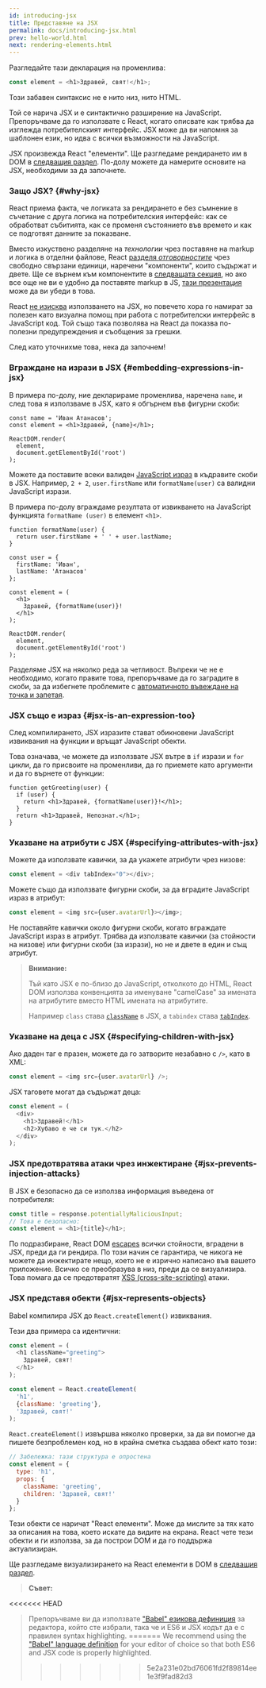 ```yaml
---
id: introducing-jsx
title: Представяне на JSX
permalink: docs/introducing-jsx.html
prev: hello-world.html
next: rendering-elements.html
---
```


Разгледайте тази декларация на променлива:

```js
const element = <h1>Здравей, свят!</h1>;
```

Този забавен синтаксис не е нито низ, нито HTML.

Той се нарича JSX и е синтактично разширение на JavaScript. Препоръчваме да го използвате с React, когато описвате как трябва да изглежда потребителският интерфейс. JSX може да ви напомня за шаблонен език, но идва с всички възможности на JavaScript.

JSX произвежда React "елементи". Ще разгледаме рендирането им в DOM в [следващия раздел](/docs/rendering-elements.html). По-долу можете да намерите основите на JSX, необходими за да започнете.

### Защо JSX? {#why-jsx}

React приема факта, че логиката за рендирането е без съмнение в съчетание с друга логика на потребителския интерфейс: как се обработват събитията, как се променя състоянието във времето и как се подготвят данните за показване.

Вместо изкуствено разделяне на *технологии* чрез поставяне на markup и логика в отделни файлове, React [разделя *отговорностите*](https://en.wikipedia.org/wiki/Separation_of_concerns) чрез свободно свързани единици, наречени "компоненти", които съдържат и двете. Ще се върнем към компонентите в [следващата секция](/docs/components-and-props.html), но ако все още не ви е удобно да поставяте markup в JS, [тази презентация](https://www.youtube.com/watch?v=x7cQ3mrcKaY) може да ви убеди в това.

React [не изисква](/docs/react-without-jsx.html) използването на JSX, но повечето хора го намират за полезен като визуална помощ при работа с потребителски интерфейс в JavaScript код. Той също така позволява на React да показва по-полезни предупреждения и съобщения за грешки.

След като уточнихме това, нека да започнем!

### Вграждане на изрази в JSX {#embedding-expressions-in-jsx}

В примера по-долу, ние декларираме променлива, наречена `name`, и след това я използваме в JSX, като я обгърнем във фигурни скоби:

```js{1,2}
const name = 'Иван Атанасов';
const element = <h1>Здравей, {name}</h1>;

ReactDOM.render(
  element,
  document.getElementById('root')
);
```

Можете да поставите всeки валиден [JavaScript израз](https://developer.mozilla.org/en-US/docs/Web/JavaScript/Guide/Expressions_and_Operators#Expressions) в къдравите скоби в JSX. Например, `2 + 2`, `user.firstName` или `formatName(user)` са валидни JavaScript изрази.

В примера по-долу вграждаме резултата от извикването на JavaScript функцията `formatName (user)` в елемент `<h1>`.

```js{12}
function formatName(user) {
  return user.firstName + ' ' + user.lastName;
}

const user = {
  firstName: 'Иван',
  lastName: 'Атанасов'
};

const element = (
  <h1>
    Здравей, {formatName(user)}!
  </h1>
);

ReactDOM.render(
  element,
  document.getElementById('root')
);
```

[](codepen://introducing-jsx)

Разделяме JSX на няколко реда за четливост. Въпреки че не е необходимо, когато правите това, препоръчваме да го заградите в скоби, за да избегнете проблемите с [автоматичното въвеждане на точка и запетая](http://stackoverflow.com/q/2846283).

### JSX също е израз {#jsx-is-an-expression-too}

След компилирането, JSX изразите стават обикновени JavaScript извиквания на функции и връщат JavaScript обекти.

Това означава, че можете да използвате JSX вътре в `if` изрази и `for` цикли, да го присвоите на променливи, да го приемете като аргументи и да го върнете от функции:

```js{3,5}
function getGreeting(user) {
  if (user) {
    return <h1>Здравей, {formatName(user)}!</h1>;
  }
  return <h1>Здравей, Непознат.</h1>;
}
```

### Указване на атрибути с JSX {#specifying-attributes-with-jsx}

Можете да използвате кавички, за да укажете атрибути чрез низове:

```js
const element = <div tabIndex="0"></div>;
```

Можете също да използвате фигурни скоби, за да вградите JavaScript израз в атрибут:

```js
const element = <img src={user.avatarUrl}></img>;
```

Не поставяйте кавички около фигурни скоби, когато вграждате JavaScript израз в атрибут. Трябва да използвате кавички (за стойности на низове) или фигурни скоби (за изрази), но не и двете в един и същ атрибут.

>**Внимание:**
>
>Тъй като JSX е по-близо до JavaScript, отколкото до HTML, React DOM използва конвенцията за именуване "camelCase" за имената на атрибутите вместо HTML имената на атрибутите.
>
>Например `class` става [`className`](https://developer.mozilla.org/en-US/docs/Web/API/Element/className) в JSX, а `tabindex` става [`tabIndex`](https://developer.mozilla.org/en-US/docs/Web/API/HTMLElement/tabIndex).

### Указване на деца с JSX {#specifying-children-with-jsx}

Ако даден таг е празен, можете да го затворите незабавно с `/>`, като в XML:

```js
const element = <img src={user.avatarUrl} />;
```

JSX таговете могат да съдържат деца:

```js
const element = (
  <div>
    <h1>Здравей!</h1>
    <h2>Хубаво е че си тук.</h2>
  </div>
);
```

### JSX предотвратява атаки чрез инжектиране {#jsx-prevents-injection-attacks}

В JSX е безопасно да се използва информация въведена от потребителя:

```js
const title = response.potentiallyMaliciousInput;
// Това е безопасно:
const element = <h1>{title}</h1>;
```

По подразбиране, React DOM [escapes](http://stackoverflow.com/questions/7381974/which-characters-need-to-be-escaped-on-html) всички стойности, вградени в JSX, преди да ги рендира. По този начин се гарантира, че никога не можете да инжектирате нещо, което не е изрично написано във вашето приложение. Всичко се преобразува в низ, преди да се визуализира. Това помага да се предотвратят [XSS (cross-site-scripting)](https://en.wikipedia.org/wiki/Cross-site_scripting) атаки.

### JSX представя обекти {#jsx-represents-objects}

Babel компилира JSX до `React.createElement()` извиквания.

Тези два примера са идентични:

```js
const element = (
  <h1 className="greeting">
    Здравей, свят!
  </h1>
);
```

```js
const element = React.createElement(
  'h1',
  {className: 'greeting'},
  'Здравей, свят!'
);
```

`React.createElement()` извършва няколко проверки, за да ви помогне да пишете безпроблемен код, но в крайна сметка създава обект като този:

```js
// Забележка: тази структура е опростена
const element = {
  type: 'h1',
  props: {
    className: 'greeting',
    children: 'Здравей, свят!'
  }
};
```

Тези обекти се наричат ​​"React елементи". Може да мислите за тях като за описания на това, което искате да видите на екрана. React чете тези обекти и ги използва, за да построи DOM и да го поддържа актуализиран.

Ще разгледаме визуализирането на React елементи в DOM в [следващия раздел](/docs/rendering-elements.html).

>**Съвет:**
>
<<<<<<< HEAD

>Препоръчваме ви да използвате ["Babel" езикова дефиниция](http://babeljs.io/docs/editors) за редактора, който сте избрали, така че и ES6 и JSX кодът да е с правилен syntax highlighting.
=======
>We recommend using the ["Babel" language definition](https://babeljs.io/docs/en/next/editors) for your editor of choice so that both ES6 and JSX code is properly highlighted.
>>>>>>> 5e2a231e02bd76061fd2f89814ee1e3f9fad82d3
